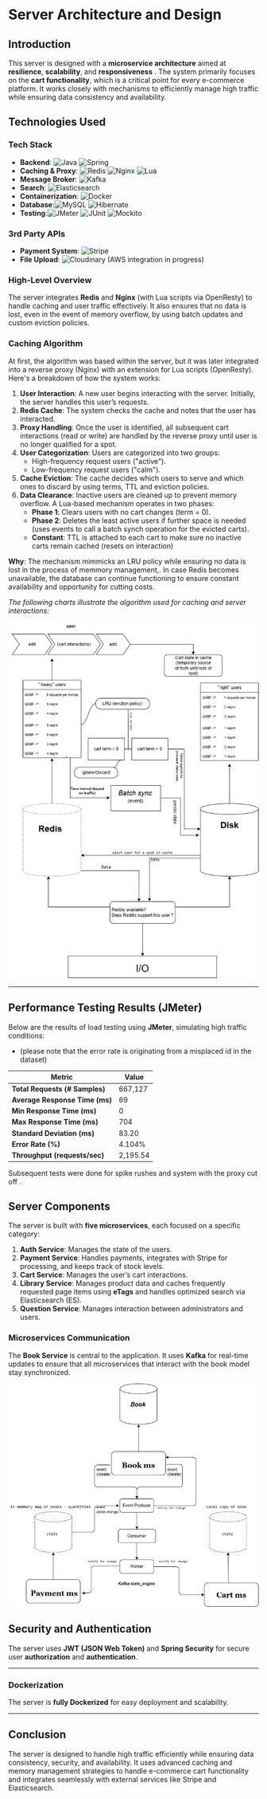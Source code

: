 # Server Architecture and Design

## Introduction

This server is designed with a **microservice architecture** aimed at **resilience**, **scalability**, and **responsiveness** . The system primarily focuses on the **cart functionality**, which is a critical point for every e-commerce platform. It works closely with mechanisms to efficiently manage high traffic while ensuring data consistency and availability.

## Technologies Used

### Tech Stack


- **Backend**: ![Java](https://img.shields.io/badge/Java-007396?style=flat&logo=java&logoColor=white) ![Spring](https://img.shields.io/badge/Spring-6DB33F?style=flat&logo=spring&logoColor=white)
- **Caching & Proxy**: ![Redis](https://img.shields.io/badge/Redis-DC382D?style=flat&logo=redis&logoColor=white) ![Nginx](https://img.shields.io/badge/Nginx-009639?style=flat&logo=nginx&logoColor=white) ![Lua](https://img.shields.io/badge/Lua-2C2D72?style=flat&logo=lua&logoColor=white)
- **Message Broker**: ![Kafka](https://img.shields.io/badge/Apache_Kafka-231F20?style=flat&logo=apachekafka&logoColor=white)
- **Search**: ![Elasticsearch](https://img.shields.io/badge/Elasticsearch-005571?style=flat&logo=elasticsearch&logoColor=white)
- **Containerization**: ![Docker](https://img.shields.io/badge/Docker-2496ED?style=flat&logo=docker&logoColor=white)
- **Database**:![MySQL](https://img.shields.io/badge/MySQL-4479A1?style=flat&logo=mysql&logoColor=white) ![Hibernate](https://img.shields.io/badge/Hibernate-59666C?style=flat&logo=hibernate&logoColor=white)
- **Testing**:![JMeter](https://img.shields.io/badge/JMeter-F0A120?style=flat&logo=apache-jmeter&logoColor=white) ![JUnit](https://img.shields.io/badge/JUnit-25A162?style=flat&logo=junit&logoColor=white) ![Mockito](https://img.shields.io/badge/Mockito-00D6B1?style=flat&logo=mockito&logoColor=white)





### 3rd Party APIs

- **Payment System**: ![Stripe](https://img.shields.io/badge/Stripe-008C52?style=flat&logo=stripe&logoColor=white)
- **File Upload**: ![Cloudinary](https://img.shields.io/badge/Cloudinary-2B9FDC?style=flat&logo=cloudinary&logoColor=white) (AWS integration in progress)



### High-Level Overview

The server integrates **Redis** and **Nginx** (with Lua scripts via OpenResty) to handle caching and user traffic effectively. It also ensures that no data is lost, even in the event of memory overflow, by using batch updates and custom eviction policies.

### Caching Algorithm

At first, the algorithm was based within the server, but it was later integrated into a reverse proxy (Nginx) with an extension for Lua scripts (OpenResty). Here's a breakdown of how the system works:

1. **User Interaction**: A new user begins interacting with the server. Initially, the server handles this user’s requests.
2. **Redis Cache**: The system checks the cache and notes that the user has interacted. 
3. **Proxy Handling**: Once the user is identified, all subsequent cart interactions (read or write) are handled by the reverse proxy until user is no longer qualified for a spot.
4. **User Categorization**: Users are categorized into two groups:
   - High-frequency request users ("active").
   - Low-frequency request users ("calm").
5. **Cache Eviction**: The cache decides which users to serve and which ones to discard by using terms, TTL and eviction policies.
6. **Data Clearance**: Inactive users are cleaned up to prevent memory overflow. A Lua-based mechanism operates in two phases:
   - **Phase 1**: Clears users with no cart changes (term = 0).
   - **Phase 2**: Deletes the least active users if further space is needed (uses events to call a batch synch operation for the evicted carts).
   - **Constant**: TTL is attached to each cart to make sure no inactive carts remain cached (resets on interaction)


**Why**: The mechanism mimmicks an LRU policy while ensuring no data is lost in the process of memmory management,.
In case Redis becomes unavailable, the database can continue functioning to ensure constant availability and opportunity for cutting costs.

*The following charts illustrate the algorithm used for caching and server interactions:*

![Caching Algorithm Chart](docs/images/caching_server.drawio.png)

---

## Performance Testing Results (JMeter)

Below are the results of load testing using **JMeter**, simulating high traffic conditions:
- (please note that the error rate is originating from a misplaced id in the dataset)

| Metric            | Value        |
|------------------|------------|
| **Total Requests (# Samples)** | 667,127      |
| **Average Response Time (ms)** | 69          |
| **Min Response Time (ms)** | 0           |
| **Max Response Time (ms)** | 704         |
| **Standard Deviation (ms)** | 83.20       |
| **Error Rate (%)** | 4.104%      |
| **Throughput (requests/sec)** | 2,195.54    |


Subsequent tests were done for spike rushes and  system with the proxy cut off .
## Server Components

The server is built with **five microservices**, each focused on a specific category:

1. **Auth Service**: Manages the state of the users.
2. **Payment Service**: Handles payments, integrates with Stripe for processing, and keeps track of stock levels.
3. **Cart Service**: Manages the user’s cart interactions.
4. **Library Service**: Manages product data and caches frequently requested page items using **eTags** and handles optimized search via Elasticsearch (ES).
5. **Question Service**: Manages interaction between administrators and users.

### Microservices Communication

The **Book Service** is central to the application. It uses **Kafka** for real-time updates to ensure that all microservices that interact with the book model stay synchronized.

![Server Architecture Chart](docs/images/Server.drawio.png)


## Security and Authentication

The server uses **JWT (JSON Web Token)** and **Spring Security** for secure user **authorization** and **authentication**.

---

### Dockerization

The server is **fully Dockerized** for easy deployment and scalability.

---

## Conclusion

The server is designed to handle high traffic efficiently while ensuring data consistency, security, and availability. It uses advanced caching and memory management strategies to handle e-commerce cart functionality and integrates seamlessly with external services like Stripe and Elasticsearch.

